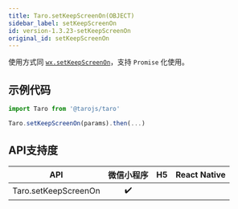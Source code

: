 ```yaml
---
title: Taro.setKeepScreenOn(OBJECT)
sidebar_label: setKeepScreenOn
id: version-1.3.23-setKeepScreenOn
original_id: setKeepScreenOn
---
```



使用方式同 [`wx.setKeepScreenOn`](https://developers.weixin.qq.com/miniprogram/dev/api/wx.setKeepScreenOn.html)，支持 `Promise` 化使用。

## 示例代码

```jsx
import Taro from '@tarojs/taro'

Taro.setKeepScreenOn(params).then(...)

```

## API支持度


| API | 微信小程序 | H5 | React Native |
| :-: | :-: | :-: | :-: |
| Taro.setKeepScreenOn | ✔️ |  |  |

